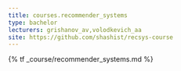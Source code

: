 ```yaml
---
title: courses.recommender_systems
type: bachelor
lecturers: grishanov_av,volodkevich_aa
site: https://github.com/shashist/recsys-course
---
```


{% tf _course/recommender_systems.md %}

